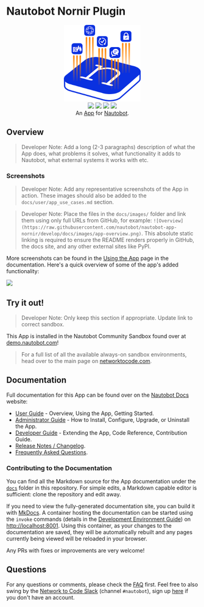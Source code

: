 # Nautobot Nornir Plugin

<!--
Developer Note - Remove Me!

The README will have certain links/images broken until the PR is merged into `develop`. Update the GitHub links with whichever branch you're using (main etc.) if different.

The logo of the project is a placeholder (docs/images/icon-nautobot-plugin-nornir.png) - please replace it with your app icon, making sure it's at least 200x200px and has a transparent background!

To avoid extra work and temporary links, make sure that publishing docs (or merging a PR) is done at the same time as setting up the docs site on RTD, then test everything.
-->

<p align="center">
  <img src="https://raw.githubusercontent.com/nautobot/nautobot-app-nornir/develop/docs/images/icon-nautobot-plugin-nornir.png" class="logo" height="200px">
  <br>
  <a href="https://github.com/nautobot/nautobot-app-nornir/actions"><img src="https://github.com/nautobot/nautobot-app-nornir/actions/workflows/ci.yml/badge.svg?branch=main"></a>
  <a href="https://docs.nautobot.com/projects/plugin-nornir/en/latest/"><img src="https://readthedocs.org/projects/nautobot-app-plugin-nornir/badge/"></a>
  <a href="https://pypi.org/project/nautobot-plugin-nornir/"><img src="https://img.shields.io/pypi/v/nautobot-plugin-nornir"></a>
  <a href="https://pypi.org/project/nautobot-plugin-nornir/"><img src="https://img.shields.io/pypi/dm/nautobot-plugin-nornir"></a>
  <br>
  An <a href="https://networktocode.com/nautobot-apps/">App</a> for <a href="https://nautobot.com/">Nautobot</a>.
</p>

## Overview

> Developer Note: Add a long (2-3 paragraphs) description of what the App does, what problems it solves, what functionality it adds to Nautobot, what external systems it works with etc.

### Screenshots

> Developer Note: Add any representative screenshots of the App in action. These images should also be added to the `docs/user/app_use_cases.md` section.

> Developer Note: Place the files in the `docs/images/` folder and link them using only full URLs from GitHub, for example: `![Overview](https://raw.githubusercontent.com/nautobot/nautobot-app-nornir/develop/docs/images/app-overview.png)`. This absolute static linking is required to ensure the README renders properly in GitHub, the docs site, and any other external sites like PyPI.

More screenshots can be found in the [Using the App](https://docs.nautobot.com/projects/plugin-nornir/en/latest/user/app_use_cases/) page in the documentation. Here's a quick overview of some of the app's added functionality:

![](https://raw.githubusercontent.com/nautobot/nautobot-app-nornir/develop/docs/images/placeholder.png)

## Try it out!

> Developer Note: Only keep this section if appropriate. Update link to correct sandbox.

This App is installed in the Nautobot Community Sandbox found over at [demo.nautobot.com](https://demo.nautobot.com/)!

> For a full list of all the available always-on sandbox environments, head over to the main page on [networktocode.com](https://www.networktocode.com/nautobot/sandbox-environments/).

## Documentation

Full documentation for this App can be found over on the [Nautobot Docs](https://docs.nautobot.com) website:

- [User Guide](https://docs.nautobot.com/projects/plugin-nornir/en/latest/user/app_overview/) - Overview, Using the App, Getting Started.
- [Administrator Guide](https://docs.nautobot.com/projects/plugin-nornir/en/latest/admin/install/) - How to Install, Configure, Upgrade, or Uninstall the App.
- [Developer Guide](https://docs.nautobot.com/projects/plugin-nornir/en/latest/dev/contributing/) - Extending the App, Code Reference, Contribution Guide.
- [Release Notes / Changelog](https://docs.nautobot.com/projects/plugin-nornir/en/latest/admin/release_notes/).
- [Frequently Asked Questions](https://docs.nautobot.com/projects/plugin-nornir/en/latest/user/faq/).

### Contributing to the Documentation

You can find all the Markdown source for the App documentation under the [`docs`](https://github.com/nautobot/nautobot-app-nornir/tree/develop/docs) folder in this repository. For simple edits, a Markdown capable editor is sufficient: clone the repository and edit away.

If you need to view the fully-generated documentation site, you can build it with [MkDocs](https://www.mkdocs.org/). A container hosting the documentation can be started using the `invoke` commands (details in the [Development Environment Guide](https://docs.nautobot.com/projects/plugin-nornir/en/latest/dev/dev_environment/#docker-development-environment)) on [http://localhost:8001](http://localhost:8001). Using this container, as your changes to the documentation are saved, they will be automatically rebuilt and any pages currently being viewed will be reloaded in your browser.

Any PRs with fixes or improvements are very welcome!

## Questions

For any questions or comments, please check the [FAQ](https://docs.nautobot.com/projects/plugin-nornir/en/latest/user/faq/) first. Feel free to also swing by the [Network to Code Slack](https://networktocode.slack.com/) (channel `#nautobot`), sign up [here](http://slack.networktocode.com/) if you don't have an account.
